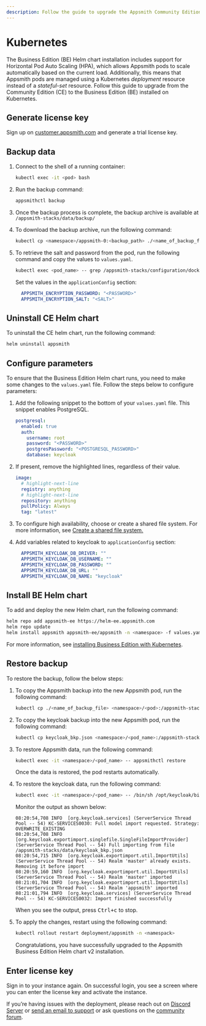 ```yaml
---
description: Follow the guide to upgrade the Appsmith Community Edition installation on Kubernetes to Business Edition.
---
```


# Kubernetes

The Business Edition (BE) Helm chart installation includes support for Horizontal Pod Auto Scaling (HPA), which allows Appsmith pods to scale automatically based on the current load. Additionally, this means that Appsmith pods are managed using a Kubernetes _deployment_ resource instead of a _stateful-set_ resource. Follow this guide to upgrade from the Community Edition (CE) to the Business Edition (BE) installed on Kubernetes.

## Generate license key

Sign up on [customer.appsmith.com](https://customer.appsmith.com/) and generate a trial license key.


## Backup data

1. Connect to the shell of a running container:

   ```bash
   kubectl exec -it <pod> bash
   ```

2. Run the backup command:

   ```bash
   appsmithctl backup
   ```

3. Once the backup process is complete, the backup archive is available at `/appsmith-stacks/data/backup/`

4. To download the backup archive, run the following command:

   ```bash
   kubectl cp <namespace>/appsmith-0:<backup_path> ./<name_of_backup_file>
   ```
   
5. To retrieve the salt and password from the pod, run the following command and copy the values to `values.yaml`.

   ```bash
   kubectl exec <pod_name> -- grep /appsmith-stacks/configuration/docker.env APPSMITH_ENCRYPTION_
   ```

   Set the values in the `applicationConfig` section:

   ```yaml
     APPSMITH_ENCRYPTION_PASSWORD: "<PASSWORD>"
     APPSMITH_ENCRYPTION_SALT: "<SALT>"
   ```

## Uninstall CE Helm chart

To uninstall the CE helm chart, run the following command:

```bash
helm uninstall appsmith
```

## Configure parameters

To ensure that the Business Edition Helm chart runs, you need to make some changes to the `values.yaml` file. Follow the steps below to configure parameters:

1. Add the following snippet to the bottom of your `values.yaml` file. This snippet enables PostgreSQL.

   ```yaml
   postgresql:
     enabled: true
     auth:
       username: root
       password: "<PASSWORD>"
       postgresPassword: "<POSTGRESQL_PASSWORD>"
       database: keycloak
   ```

2. If present, remove the highlighted lines, regardless of their value.

   ```yaml
   image:
     # highlight-next-line
     registry: anything
     # highlight-next-line
     repository: anything
     pullPolicy: Always
     tag: "latest"
   ```

3. To configure high availability, choose or create a shared file system. For more information, see [Create a shared file system.](/getting-started/setup/installation-guides/kubernetes#create-a-shared-file-system)

4. Add variables related to keycloak to `applicationConfig` section:

   ```yaml
     APPSMITH_KEYCLOAK_DB_DRIVER: ""
     APPSMITH_KEYCLOAK_DB_USERNAME: ""
     APPSMITH_KEYCLOAK_DB_PASSWORD: ""
     APPSMITH_KEYCLOAK_DB_URL: ""
     APPSMITH_KEYCLOAK_DB_NAME: "keycloak"
   ```

## Install BE Helm chart 

To add and deploy the new Helm chart, run the following command:

   ```bash
   helm repo add appsmith-ee https://helm-ee.appsmith.com
   helm repo update
   helm install appsmith appsmith-ee/appsmith -n <namespace> -f values.yaml
   ```

For more information, see [installing Business Edition with Kubernetes](/getting-started/setup/installation-guides/kubernetes#install-appsmith).


## Restore backup

To restore the backup, follow the below steps:

1. To copy the Appsmith backup into the new Appsmith pod, run the following command:

   ```bash
   kubectl cp ./<name_of_backup_file> <namespace>/<pod>:/appsmith-stacks/data/backup/
   ```

2. To copy the keycloak backup into the new Appsmith pod, run the following command:

   ```bash
   kubectl cp keycloak_bkp.json <namespace>/<pod_name>:/appsmith-stacks/data/
   ```

3. To restore Appsmith data, run the following command:

   ```bash
   kubectl exec -it <namespace>/<pod_name> -- appsmithctl restore
   ```

   Once the data is restored, the pod restarts automatically.

4. To restore the keycloak data, run the following command:

   ```bash
   kubectl exec -it <namespace>/<pod_name> -- /bin/sh /opt/keycloak/bin/standalone.sh -b 0.0.0.0 -Djboss.socket.binding.port-offset=1 -Dkeycloak.migration.action=import -Dkeycloak.migration.provider=singleFile -Dkeycloak.migration.file=/appsmith-stacks/data/keycloak_bkp.json -Dkeycloak.migration.strategy=OVERWRITE_EXISTING
   ```

   Monitor the output as shown below:

   ```
   08:20:54,708 INFO  [org.keycloak.services] (ServerService Thread Pool -- 54) KC-SERVICES0030: Full model import requested. Strategy: OVERWRITE_EXISTING
   08:20:54,708 INFO  [org.keycloak.exportimport.singlefile.SingleFileImportProvider] (ServerService Thread Pool -- 54) Full importing from file /appsmith-stacks/data/keycloak_bkp.json
   08:20:54,715 INFO  [org.keycloak.exportimport.util.ImportUtils] (ServerService Thread Pool -- 54) Realm 'master' already exists. Removing it before import
   08:20:59,160 INFO  [org.keycloak.exportimport.util.ImportUtils] (ServerService Thread Pool -- 54) Realm 'master' imported
   08:21:01,704 INFO  [org.keycloak.exportimport.util.ImportUtils] (ServerService Thread Pool -- 54) Realm 'appsmith' imported
   08:21:01,794 INFO  [org.keycloak.services] (ServerService Thread Pool -- 54) KC-SERVICES0032: Import finished successfully
   ```

   When you see the output, press <kbd>Ctrl+c</kbd> to stop.

5. To apply the changes, restart using the following command:

   ```bash
   kubectl rollout restart deployment/appsmith -n <namespack>
   ```

   Congratulations, you have successfully upgraded to the Appsmith Business Edition Helm chart v2 installation.

## Enter license key

Sign in to your instance again. On successful login, you see a screen where you can enter the license key and activate the instance.   

If you’re having issues with the deployment, please reach out on [Discord Server](https://discord.com/invite/rBTTVJp) or [send an email to support](mailto:support@appsmith.com) or ask questions on the [community forum](https://community.appsmith.com/).

